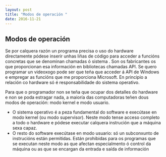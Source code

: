 ```yaml
---
layout: post
title: "Modos de operación "
date: 2016-11-21
---
```


## Modos de operación

Se por calquera razón un programa precisa o uso do hardware directamente pódese inserir unhas liñas de código para acceder a funcións concretas que se denominan    chamadas ó sistema  . Son os fabricantes os que proporcionan esa información en bibliotecas chamadas API. Se quero programar un videoxogo pode ser que teña que acceder á API de Windows e empregar as funcións que me proporciona Microsoft. En principio a relación co hardware só é responsabilidade do sistema operativo.

Para que o programador non se teña que ocupar dos detalles do hardware e non se poda estragar nada,  a maioría das computadoras teñen dous modos de operación: modo kernel e modo usuario.



*  O sistema operativo é a peza fundamental do software e  execútase en modo kernel (ou modo supervisor). Neste modo tense acceso completo a todo o hardware e pódese executar calquera instrución que a máquina sexa capaz.
*  O resto do software  execútase en modo usuario: só un subconxunto de instrucións están permitidas. Están prohibidas para os programas que se executan neste modo as que afectan especialmento ó control da máquina ou as que se encargan da entrada e saída de información
